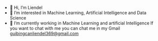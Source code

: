 - 👋 Hi, I’m Liendel
- 👀 I’m interested in Machine Learning, Artificial Intelligence and Data Science
- 🌱 I’m currently working in Machine Learning and artificial Intelligence
If you want to chat with me you can chat me in my Gmail guibingcanliendel369@gmail.com
